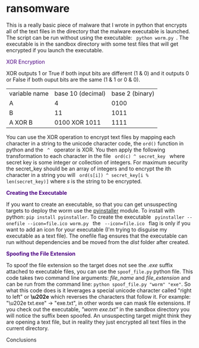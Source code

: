 # ransomware

This is a really basic piece of malware that I wrote in python that encrypts all of the text files in the directory that the malware executable is launched.  The script can be run without using the executable: <code> python worm.py </code>.  The executable is in the sandbox directory with some test files that will get encrypted if you launch the executable.  

<div style="color: indigo;">XOR Encryption</div>

XOR outputs 1 or True if both input bits are different (1 & 0) and it outputs 0 or False if both ouput bits are the same (1 & 1 or 0 & 0).

<table>
  <tbody>
    <tr>
      <td> variable name</td><td>base 10 (decimal)</td><td>base 2 (binary)</td>
     </tr>
    <tr>
      <td> A</td><td>4</td><td>0100</td>
     </tr>
    <tr>
      <td> B</td><td>11</td><td>1011</td>
     </tr>
    <tr>
      <td> A XOR B</td><td> 0100 XOR 1011 </td><td>1111</td>
     </tr>
  </tbody>
</table>

You can use the XOR operation to encrypt text files by mapping each character in a string to the unicode character code, the <code>ord()</code> function in python and the <code> ^ </code> operator is XOR.  You then apply the following transformation to each character in the file <code> ord(c) ^ secret_key </code> where secret key is some integer or collection of integers.  For maximum security the secret_key should be an array of integers and to encrypt the ith character in a string you will <code> ord(s[i]) ^ secret_key[i % len(secret_key)]</code> where <i>s</i> is the string to be encrypted.

<b style="color: indigo;">Creating the Executable</b>

If you want to create an executable, so that you can get unsuspecting targets to deploy the worm use the <a href="https://www.pyinstaller.org/">pyinstaller</a> module.  To install with python: <code>pip install pyinstaller</code>.  To create the executable <code> pyinstaller --onefile --icon=file.ico worm.py </code> the <code> --icon=file.ico </code> flag is only if you want to add an icon for your executable (I'm trying to disguise my executable as a text file).  The onefile flag ensures that the executable can run without dependencies and be moved from the <i>dist</i> folder after created.

<b style="color: indigo;">Spoofing the File Extension</b>

To spoof the file extension so the target does not see the <i>.exe</i> suffix attached to executable files, you can use the <code>spoof_file.py</code> python file.  This code takes two command line arguments: <i>file_name</i> and <i>file_extension</i> and can be run from the command line: <code>python spoof_file.py "worm" "exe"</code>.  So what this code does is it leverages a special unicode character called "right to left" or <b>\u202e</b> which reverses the characters that follow it.  For example: "\u202e txt.exe" -> "exe.txt", in other words we can mask file extensions.  If you check out the executable, <i>"worm exe.txt"</i> in the sandbox directory you will notice the suffix been spoofed.  An unsuspecting target might think they are opening a text file, but in reality they just encrypted all text files in the current directory.

Conclusions
